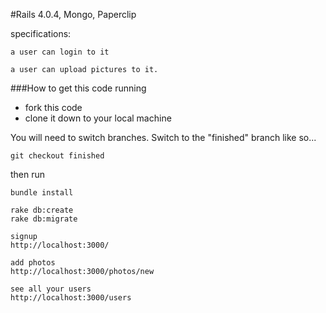 #Rails 4.0.4, Mongo, Paperclip


specifications:

	a user can login to it
	
	a user can upload pictures to it.



###How to get this code running

- fork this code
- clone it down to your local machine

You will need to switch branches. Switch to the "finished" branch like so...

	git checkout finished
	
then run

	bundle install

	rake db:create
	rake db:migrate

```
signup
http://localhost:3000/

add photos
http://localhost:3000/photos/new

see all your users
http://localhost:3000/users
```
